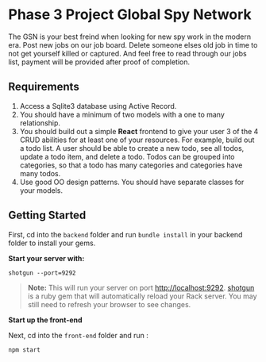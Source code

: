# Phase 3 Project Global Spy Network 
The GSN is your best freind when looking for new spy work in the modern era. Post 
new jobs on our job board. Delete someone elses old job in time to not get yourself killed or 
captured. And feel free to read through our jobs list, payment will be provided after
proof of completion.

## Requirements

1. Access a Sqlite3 database using Active Record.
2. You should have a minimum of two models with a one to many relationship.
3. You should build out a simple **React** frontend to give your user 3 of the 4
   CRUD abilities for at least one of your resources. For example, build out a
   todo list. A user should be able to create a new todo, see all todos,
   update a todo item, and delete a todo. Todos can be grouped into categories,
   so that a todo has many categories and categories have many todos.
4. Use good OO design patterns. You should have separate classes for your
   models.

## Getting Started

First, cd into the `backend` folder and run `bundle install` in your backend
folder to install your gems.

**Start your server with:**

```
shotgun --port=9292
```

> **Note:** This will run your server on port
> [http://localhost:9292](http://localhost:9292).
> [shotgun](https://github.com/rtomayko/shotgun) is a ruby gem that will
> automatically reload your Rack server. You may still need to refresh your
> browser to see changes.

**Start up the front-end**

Next, cd into the `front-end` folder and run :
```
npm start 
```
